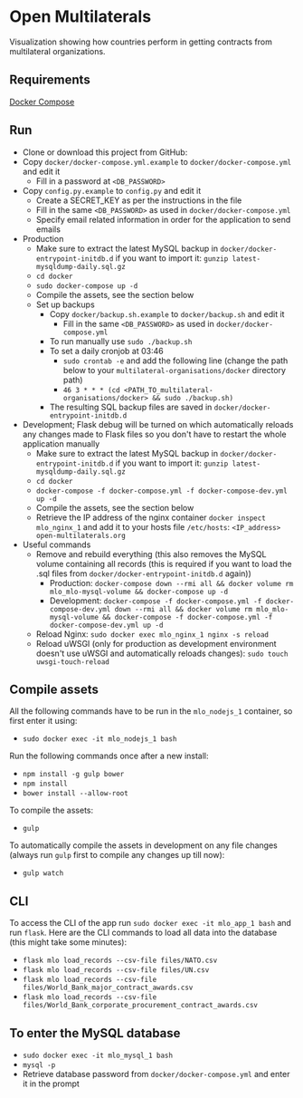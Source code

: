 # Open Multilaterals
Visualization showing how countries perform in getting contracts from multilateral organizations.


## Requirements
[Docker Compose](https://docs.docker.com/compose/install/)

## Run
- Clone or download this project from GitHub:
- Copy `docker/docker-compose.yml.example` to `docker/docker-compose.yml` and edit it
   - Fill in a password at `<DB_PASSWORD>`
- Copy `config.py.example` to `config.py` and edit it
   - Create a SECRET_KEY as per the instructions in the file
   - Fill in the same `<DB_PASSWORD>` as used in `docker/docker-compose.yml`
   - Specify email related information in order for the application to send emails
- Production
   - Make sure to extract the latest MySQL backup in `docker/docker-entrypoint-initdb.d` if you want to import it: `gunzip latest-mysqldump-daily.sql.gz`
   - `cd docker`
   - `sudo docker-compose up -d`
   - Compile the assets, see the section below
   - Set up backups
      - Copy `docker/backup.sh.example` to `docker/backup.sh` and edit it
         - Fill in the same `<DB_PASSWORD>` as used in `docker/docker-compose.yml`
      - To run manually use `sudo ./backup.sh`
      - To set a daily cronjob at 03:46
         - `sudo crontab -e` and add the following line (change the path below to your `multilateral-organisations/docker` directory path)
         - `46 3 * * * (cd <PATH_TO_multilateral-organisations/docker> && sudo ./backup.sh)`
      - The resulting SQL backup files are saved in `docker/docker-entrypoint-initdb.d`
- Development; Flask debug will be turned on which automatically reloads any changes made to Flask files so you don't have to restart the whole application manually
   - Make sure to extract the latest MySQL backup in `docker/docker-entrypoint-initdb.d` if you want to import it: `gunzip latest-mysqldump-daily.sql.gz`
   - `cd docker`
   - `docker-compose -f docker-compose.yml -f docker-compose-dev.yml up -d`
   - Compile the assets, see the section below
   - Retrieve the IP address of the nginx container `docker inspect mlo_nginx_1` and add it to your hosts file `/etc/hosts`: `<IP_address> open-multilaterals.org`
- Useful commands
   - Remove and rebuild everything (this also removes the MySQL volume containing all records (this is required if you want to load the .sql files from `docker/docker-entrypoint-initdb.d` again))
      - Production: `docker-compose down --rmi all && docker volume rm mlo_mlo-mysql-volume && docker-compose up -d`
      - Development: `docker-compose -f docker-compose.yml -f docker-compose-dev.yml down --rmi all && docker volume rm mlo_mlo-mysql-volume && docker-compose -f docker-compose.yml -f docker-compose-dev.yml up -d`
   - Reload Nginx: `sudo docker exec mlo_nginx_1 nginx -s reload`
   - Reload uWSGI (only for production as development environment doesn't use uWSGI and automatically reloads changes): `sudo touch uwsgi-touch-reload`

## Compile assets
All the following commands have to be run in the `mlo_nodejs_1` container, so first enter it using:
- `sudo docker exec -it mlo_nodejs_1 bash`

Run the following commands once after a new install:
- `npm install -g gulp bower`
- `npm install`
- `bower install --allow-root`

To compile the assets:
- `gulp`

To automatically compile the assets in development on any file changes (always run `gulp` first to compile any changes up till now):
- `gulp watch`

## CLI
To access the CLI of the app run `sudo docker exec -it mlo_app_1 bash` and run `flask`. Here are the CLI commands to load all data into the database (this might take some minutes):

- `flask mlo load_records --csv-file files/NATO.csv`
- `flask mlo load_records --csv-file files/UN.csv`
- `flask mlo load_records --csv-file files/World_Bank_major_contract_awards.csv`
- `flask mlo load_records --csv-file files/World_Bank_corporate_procurement_contract_awards.csv`

## To enter the MySQL database
   - `sudo docker exec -it mlo_mysql_1 bash`
   - `mysql -p`
   - Retrieve database password from `docker/docker-compose.yml` and enter it in the prompt
